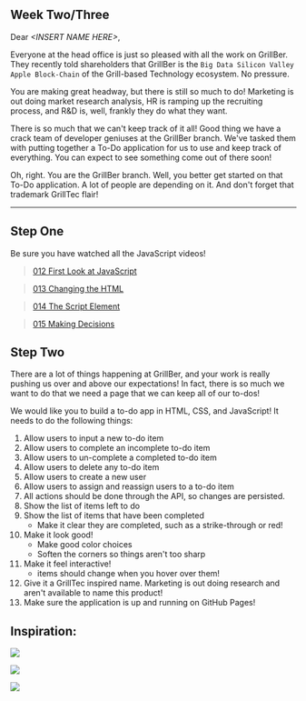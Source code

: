 ## Week Two/Three

Dear *\<INSERT NAME HERE>*,

Everyone at the head office is just so pleased with all the work on GrillBer. They recently told shareholders that GrillBer is the `Big Data Silicon Valley Apple Block-Chain` of the Grill-based Technology ecosystem. No pressure.

You are making great headway, but there is still so much to do! Marketing is out doing market research analysis, HR is ramping up the recruiting process, and R&D is, well, frankly they do what they want.

There is so much that we can't keep track of it all! Good thing we have a crack team of developer geniuses at the GrillBer branch. We've tasked them with putting together a To-Do application for us to use and keep track of everything. You can expect to see something come out of there soon!

Oh, right. You are the GrillBer branch. Well, you better get started on that To-Do application. A lot of people are depending on it. And don't forget that trademark GrillTec flair!

---

## Step One

Be sure you have watched all the JavaScript videos!

> [012 First Look at JavaScript](https://youtu.be/D2JFKmSmlFs)

> [013 Changing the HTML](https://youtu.be/MmqItfpWndw)

> [014 The Script Element](https://youtu.be/bnumb0lOeuY)

> [015 Making Decisions](https://youtu.be/laE_N1EjMpk)

## Step Two

There are a lot of things happening at GrillBer, and your work is really pushing us over and above our expectations! In fact, there is so much we want to do that we need a page that we can keep all of our to-dos!

We would like you to build a to-do app in HTML, CSS, and JavaScript! It needs to do the following things:

1. Allow users to input a new to-do item
1. Allow users to complete an incomplete to-do item
1. Allow users to un-complete a completed to-do item
1. Allow users to delete any to-do item
1. Allow users to create a new user 
1. Allow users to assign and reassign users to a to-do item
1. All actions should be done through the API, so changes are persisted.
1. Show the list of items left to do
1. Show the list of items that have been completed
    - Make it clear they are completed, such as a strike-through or red!
1. Make it look good!
    - Make good color choices
    - Soften the corners so things aren't too sharp
1. Make it feel interactive! 
    - items should change when you hover over them!
1. Give it a GrillTec inspired name. Marketing is out doing research and aren't available to name this product!
1. Make sure the application is up and running on GitHub Pages!

## Inspiration:

![](https://get.todoist.help/hc/article_attachments/360000126679/Today_Priority.png)

![](https://cdn.makeuseof.com/wp-content/uploads/2017/01/GoogleKeepCollaborateUpdate-web.png?856a97)

![](https://d2gn4xht817m0g.cloudfront.net/p/media_uploads/images/original/000/519/373/519373-5613489068a1237d29059bf48b8a96daf0b32587.png?1566486780)
